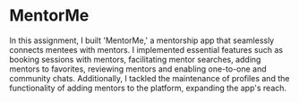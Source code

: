 # MentorMe

In this assignment, I built 'MentorMe,' a mentorship app that seamlessly connects mentees with mentors. I implemented essential features such as booking sessions with mentors, facilitating mentor searches, adding mentors to favorites, reviewing mentors and enabling one-to-one and community chats. Additionally, I tackled the maintenance of profiles and the functionality of adding mentors to the platform, expanding the app's reach. 
